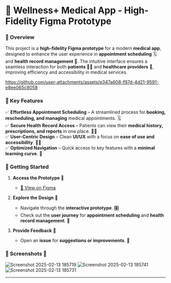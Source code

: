 # 🏥 Wellness+ Medical App - High-Fidelity Figma Prototype  

### 📌 Overview  
This project is a **high-fidelity Figma prototype** for a modern **medical app**, designed to enhance the user experience in **appointment scheduling** 🗓️ and **health record management** 📂. The intuitive interface ensures a seamless interaction for both **patients** 🧑‍⚕️ and **healthcare providers** 🏥, improving efficiency and accessibility in medical services.


https://github.com/user-attachments/assets/e347a608-f97d-4d21-9591-e8ee065c8058



### 🎯 Key Features  
✅ **Effortless Appointment Scheduling** – A streamlined process for **booking, rescheduling, and managing** medical appointments. 🗓️  
✅ **Secure Health Record Access** – Patients can view their **medical history, prescriptions, and reports** in one place. 🔐📑  
✅ **User-Centric Design** – Clean **UI/UX** with a focus on **ease of use and accessibility**. 🎨✨  
✅ **Optimized Navigation** – Quick access to key features with a **minimal learning curve**. 🚀  

### 🚀 Getting Started  
1. **Access the Prototype** 🔗  
   - [🔗 View on Figma](https://www.figma.com/proto/35cIrZ7jy8Y5gh17VDb2gP/Untitled?node-id=1-549&starting-point-node-id=1%3A549&t=5ygbJYjoGpsOlPAQ-1)  

2. **Explore the Design** 👀  
   - Navigate through the **interactive prototype**. 🎛️  
   - Check out the **user journey** for **appointment scheduling** and **health record management**. 🔄  

3. **Provide Feedback** 💬  
   - Open an **issue** for **suggestions or improvements**. 📝  

### 📌 Screenshots 📸  
![Screenshot 2025-02-13 185719](https://github.com/user-attachments/assets/80df9c01-c4da-472a-a818-dae719776d1e)
![Screenshot 2025-02-13 185741](https://github.com/user-attachments/assets/355d7461-a00a-49b6-8310-89ae67be9c58)
![Screenshot 2025-02-13 185731](https://github.com/user-attachments/assets/0facb906-803d-41f2-9df5-7a0d5d4e3b9c)


---

